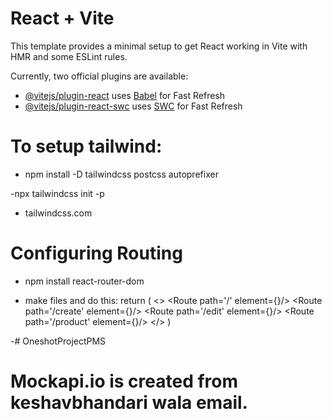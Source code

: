 # React + Vite

This template provides a minimal setup to get React working in Vite with HMR and some ESLint rules.

Currently, two official plugins are available:

- [@vitejs/plugin-react](https://github.com/vitejs/vite-plugin-react/blob/main/packages/plugin-react/README.md) uses [Babel](https://babeljs.io/) for Fast Refresh
- [@vitejs/plugin-react-swc](https://github.com/vitejs/vite-plugin-react-swc) uses [SWC](https://swc.rs/) for Fast Refresh



# To setup tailwind:
-  npm install -D tailwindcss postcss autoprefixer

-npx tailwindcss init -p

- tailwindcss.com

# Configuring Routing
- npm install react-router-dom

- make files and do this:
return (
    <>
      <BrowserRouter>
        <Routes>
            <Route path='/' element={<Home/>}/>
            <Route path='/create' element={<CreateProduct/>}/>
            <Route path='/edit' element={<EditProduct/>}/>
            <Route path='/product' element={<SingleProduct/>}/>
        </Routes>
      </BrowserRouter>
    </>
  )

-#   O n e s h o t P r o j e c t P M S 
 
 

# Mockapi.io is created from keshavbhandari wala email.